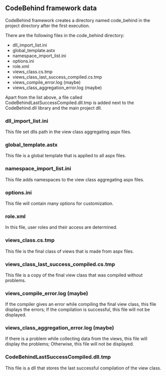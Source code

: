 ## CodeBehind framework data

CodeBehind framework creates a directory named code_behind in the project directory after the first execution.

There are the following files in the code_behind directory:
 - dll_import_list.ini
 - global_template.astx
 - namespace_import_list.ini
 - options.ini
 - role.xml
 - views_class.cs.tmp
 - views_class_last_success_compiled.cs.tmp
 - views_compile_error.log (maybe)
 - views_class_aggregation_error.log (maybe)

Apart from the list above, a file called CodeBehindLastSuccessCompiled.dll.tmp is added next to the CodeBehind.dll library and the main project dll.

### dll_import_list.ini

This file set dlls path in the view class aggregating aspx files.

### global_template.astx

This file is a global template that is applied to all aspx files.

### namespace_import_list.ini

This file adds namespaces to the view class aggregating aspx files.

### options.ini

This file will contain many options for customization.

### role.xml

In this file, user roles and their access are determined.

### views_class.cs.tmp

This file is the final class of views that is made from aspx files.

### views_class_last_success_compiled.cs.tmp

This file is a copy of the final view class that was compiled without problems.

### views_compile_error.log (maybe)

If the compiler gives an error while compiling the final view class, this file displays the errors; If the compilation is successful, this file will not be displayed.

### views_class_aggregation_error.log (maybe)

If there is a problem while collecting data from the views, this file will display the problems; Otherwise, this file will not be displayed.

### CodeBehindLastSuccessCompiled.dll.tmp

This file is a dll that stores the last successful compilation of the view class.
